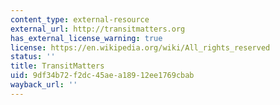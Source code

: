 ```yaml
---
content_type: external-resource
external_url: http://transitmatters.org
has_external_license_warning: true
license: https://en.wikipedia.org/wiki/All_rights_reserved
status: ''
title: TransitMatters
uid: 9df34b72-f2dc-45ae-a189-12ee1769cbab
wayback_url: ''
---
```

